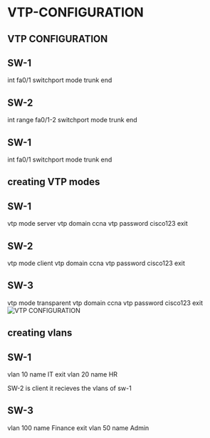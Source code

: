 # VTP-CONFIGURATION
VTP CONFIGURATION
------------------

SW-1
------
int fa0/1
switchport mode trunk 
end

SW-2
------
int range fa0/1-2
switchport mode trunk 
end

SW-1
------
int fa0/1
switchport mode trunk 
end

creating VTP modes
-----------------

SW-1
------
vtp mode server
vtp domain ccna
vtp password cisco123
exit

SW-2
----
vtp mode client
vtp domain ccna
vtp password cisco123
exit

SW-3
----
vtp mode transparent
vtp domain ccna
vtp password cisco123
exit
![VTP CONFIGURATION](https://user-images.githubusercontent.com/106605770/177993446-47d79947-8e55-40e4-9f7d-00074dc611e4.jpg)


creating vlans
----------------
SW-1
-----
vlan 10
name IT 
exit
vlan 20
name HR

SW-2
is client it recieves the vlans of sw-1


SW-3
-----
vlan 100
name Finance
exit
vlan 50
name Admin
